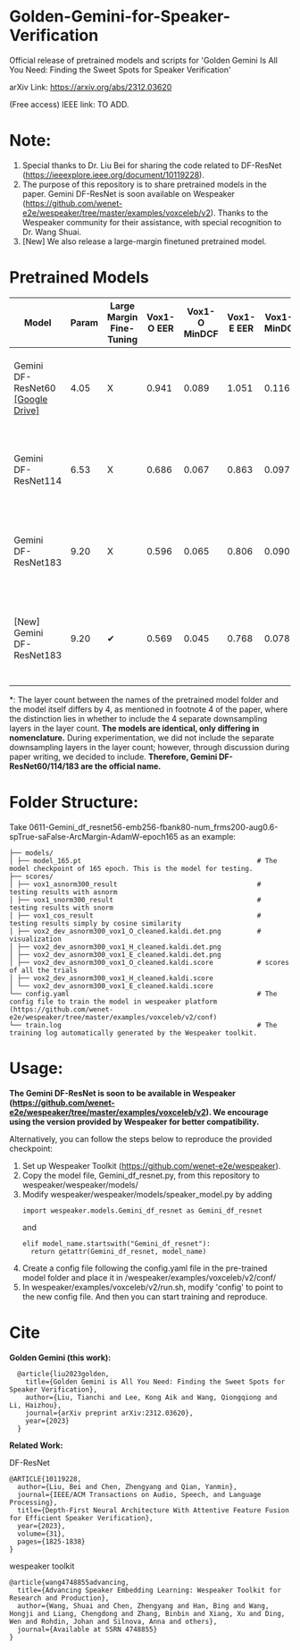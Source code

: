 # Golden-Gemini-for-Speaker-Verification
Official release of pretrained models and scripts for 'Golden Gemini Is All You Need: Finding the Sweet Spots for Speaker Verification'

arXiv Link: https://arxiv.org/abs/2312.03620

(Free access) IEEE link: TO ADD.

# Note:
1. Special thanks to Dr. Liu Bei for sharing the code related to DF-ResNet (https://ieeexplore.ieee.org/document/10119228).
2. The purpose of this repository is to share pretrained models in the paper. Gemini DF-ResNet is soon available on Wespeaker (https://github.com/wenet-e2e/wespeaker/tree/master/examples/voxceleb/v2). Thanks to the Wespeaker community for their assistance, with special recognition to Dr. Wang Shuai.
3. [New] We also release a large-margin finetuned pretrained model.

# Pretrained Models

|  Model               | Param | Large Margin Fine-Tuning | Vox1-O EER | Vox1-O MinDCF | Vox1-E EER | Vox1-E MinDCF | Vox1-H EER | Vox1-H MinDCF | Pretained Model Folder                                                                                |
|----------------------|-------|--------------------------|------------|---------------|------------|---------------|------------|---------------|-------------------------------------------------------------------------------------------------------|
|  Gemini DF-ResNet60 [[Google Drive]](https://drive.google.com/file/d/1zfck1eEOFCxGonRRxUzsLKeruwv4f-kU/view?usp=sharing)  | 4.05  |  X                       | 0.941      | 0.089         | 1.051      | 0.116         | 1.799      | 0.166         | 0611-Gemini_df_resnet56-emb256-fbank80-num_frms200-aug0.6-spTrue-saFalse-ArcMargin-AdamW-epoch165     |
|  Gemini DF-ResNet114 | 6.53  |  X                       | 0.686      | 0.067         | 0.863      | 0.097         | 1.490      | 0.144         | 0615-Gemini_df_resnet110-emb256-fbank80-num_frms200-aug0.6-spTrue-saFalse-ArcMargin-AdamW-epoch165    |
|  Gemini DF-ResNet183 | 9.20  |  X                       | 0.596      | 0.065         | 0.806      | 0.090         | 1.440      | 0.137         | 0621-Gemini_df_resnet179-emb256-fbank80-num_frms200-aug0.6-spTrue-saFalse-ArcMargin-AdamW-epoch165    |
|  [New] Gemini DF-ResNet183 | 9.20  | ✔                        | 0.569      | 0.045         | 0.768      | 0.078         | 1.342      | 0.126         | 0621-Gemini_df_resnet179-emb256-fbank80-num_frms200-aug0.6-spTrue-saFalse-ArcMargin-AdamW-epoch165-LM |

*: The layer count between the names of the pretrained model folder and the model itself differs by 4, as mentioned in footnote 4 of the paper, where the distinction lies in whether to include the 4 separate downsampling layers in the layer count.  **The models are identical, only differing in nomenclature.** During experimentation, we did not include the separate downsampling layers in the layer count; however, through discussion during paper writing, we decided to include. **Therefore, Gemini DF-ResNet60/114/183 are the official name.**

# Folder Structure:

Take 0611-Gemini_df_resnet56-emb256-fbank80-num_frms200-aug0.6-spTrue-saFalse-ArcMargin-AdamW-epoch165 as an example:

```
├── models/
│ ├── model_165.pt                                            # The model checkpoint of 165 epoch. This is the model for testing.
├── scores/
│ ├── vox1_asnorm300_result                                   # testing results with asnorm
│ ├── vox1_snorm300_result                                    # testing results with snorm
│ ├── vox1_cos_result                                         # testing results simply by cosine similarity 
│ ├── vox2_dev_asnorm300_vox1_O_cleaned.kaldi.det.png         # visualization
│ ├── vox2_dev_asnorm300_vox1_H_cleaned.kaldi.det.png
│ ├── vox2_dev_asnorm300_vox1_E_cleaned.kaldi.det.png
│ ├── vox2_dev_asnorm300_vox1_O_cleaned.kaldi.score           # scores of all the trials
│ ├── vox2_dev_asnorm300_vox1_H_cleaned.kaldi.score
│ └── vox2_dev_asnorm300_vox1_E_cleaned.kaldi.score
└── config.yaml                                               # The config file to train the model in wespeaker platform (https://github.com/wenet-e2e/wespeaker/tree/master/examples/voxceleb/v2/conf)
└── train.log                                                 # The training log automatically generated by the Wespeaker toolkit. 
```



# Usage:

**The Gemini DF-ResNet is soon to be available in Wespeaker (https://github.com/wenet-e2e/wespeaker/tree/master/examples/voxceleb/v2). We encourage using the version provided by Wespeaker for better compatibility.** 

Alternatively, you can follow the steps below to reproduce the provided checkpoint:
  1. Set up Wespeaker Toolkit (https://github.com/wenet-e2e/wespeaker).
  2. Copy the model file, Gemini_df_resnet.py, from this repository to wespeaker/wespeaker/models/
  3. Modify wespeaker/wespeaker/models/speaker_model.py by adding
       ```
       import wespeaker.models.Gemini_df_resnet as Gemini_df_resnet
       ```
       and
       ```
       elif model_name.startswith("Gemini_df_resnet"):
         return getattr(Gemini_df_resnet, model_name)
       ```
  4. Create a config file following the config.yaml file in the pre-trained model folder and place it in /wespeaker/examples/voxceleb/v2/conf/
  5. In wespeaker/examples/voxceleb/v2/run.sh, modify 'config' to point to the new config file.
  And then you can start training and reproduce.

# Cite
**Golden Gemini (this work):**
```  
  @article{liu2023golden,
    title={Golden Gemini is All You Need: Finding the Sweet Spots for Speaker Verification},
    author={Liu, Tianchi and Lee, Kong Aik and Wang, Qiongqiong and Li, Haizhou},
    journal={arXiv preprint arXiv:2312.03620},
    year={2023}
  }
```

**Related Work:**

DF-ResNet
```  
@ARTICLE{10119228,
  author={Liu, Bei and Chen, Zhengyang and Qian, Yanmin},
  journal={IEEE/ACM Transactions on Audio, Speech, and Language Processing}, 
  title={Depth-First Neural Architecture With Attentive Feature Fusion for Efficient Speaker Verification}, 
  year={2023},
  volume={31},
  pages={1825-1838}
}
```

wespeaker toolkit
```
@article{wang4748855advancing,
  title={Advancing Speaker Embedding Learning: Wespeaker Toolkit for Research and Production},
  author={Wang, Shuai and Chen, Zhengyang and Han, Bing and Wang, Hongji and Liang, Chengdong and Zhang, Binbin and Xiang, Xu and Ding, Wen and Rohdin, Johan and Silnova, Anna and others},
  journal={Available at SSRN 4748855}
}
```

